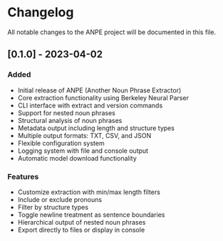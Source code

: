 # Changelog

All notable changes to the ANPE project will be documented in this file.

## [0.1.0] - 2023-04-02

### Added
- Initial release of ANPE (Another Noun Phrase Extractor)
- Core extraction functionality using Berkeley Neural Parser
- CLI interface with extract and version commands
- Support for nested noun phrases
- Structural analysis of noun phrases
- Metadata output including length and structure types
- Multiple output formats: TXT, CSV, and JSON
- Flexible configuration system
- Logging system with file and console output
- Automatic model download functionality

### Features
- Customize extraction with min/max length filters
- Include or exclude pronouns
- Filter by structure types
- Toggle newline treatment as sentence boundaries
- Hierarchical output of nested noun phrases
- Export directly to files or display in console

